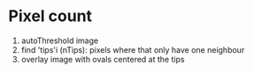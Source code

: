 # Pixel count

1. autoThreshold image
2. find 'tips'i (nTips):
   pixels where that only have one neighbour
3. overlay image with ovals centered at the tips
  

